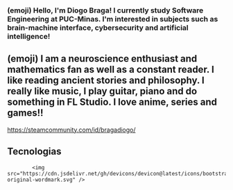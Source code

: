 ### (emoji) Hello, I'm Diogo Braga! I currently study Software Engineering at PUC-Minas. I'm interested in subjects such as brain-machine interface, cybersecurity and artificial intelligence! 

## (emoji) I am a neuroscience enthusiast and mathematics fan as well as a constant reader. I like reading ancient stories and philosophy. I really like music, I play guitar, piano and do something in FL Studio. I love anime, series and games!! 

https://steamcommunity.com/id/bragadiogo/

## Tecnologias 

            <img src="https://cdn.jsdelivr.net/gh/devicons/devicon@latest/icons/bootstrap/bootstrap-original-wordmark.svg" />
          
          

